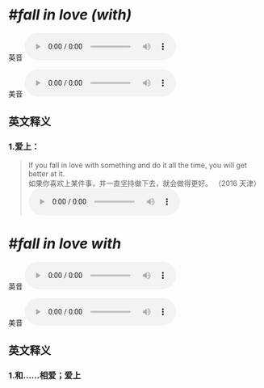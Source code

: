# ***\#fall in love (with)*** 
英音
<audio src="./media/fall in love with1_AAC.aac" controls="controls"></audio>

美音
<audio src="./media/fall in love with 2_AAC.aac" controls="controls"></audio>



  

英文释义
---
### 1.**爱上：**  

 > If you fall in love with something and do it all the time, you will get better at it.  
 > 如果你喜欢上某件事，并一直坚持做下去，就会做得更好。  （2016 天津）  
<audio src="./media/love50.aac" controls="controls"></audio>


# ***\#fall in love with*** 
英音
<audio src="./media/fall in love with1_AAC.aac" controls="controls"></audio>

美音
<audio src="./media/fall in love with2_AAC.aac" controls="controls"></audio>



  

英文释义
---
### 1.**和……相爱；爱上**  


